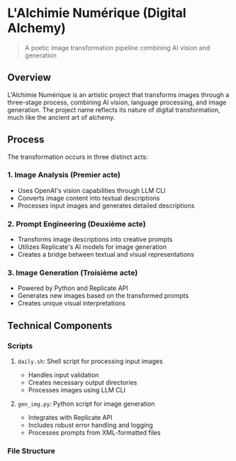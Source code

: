 # L'Alchimie Numérique (Digital Alchemy)
> A poetic image transformation pipeline combining AI vision and generation

## Overview
L'Alchimie Numérique is an artistic project that transforms images through a three-stage process, combining AI vision, language processing, and image generation. The project name reflects its nature of digital transformation, much like the ancient art of alchemy.

## Process
The transformation occurs in three distinct acts:

### 1. Image Analysis (Premier acte)
- Uses OpenAI's vision capabilities through LLM CLI
- Converts image content into textual descriptions
- Processes input images and generates detailed descriptions

### 2. Prompt Engineering (Deuxième acte)
- Transforms image descriptions into creative prompts
- Utilizes Replicate's AI models for image generation
- Creates a bridge between textual and visual representations

### 3. Image Generation (Troisième acte)
- Powered by Python and Replicate API
- Generates new images based on the transformed prompts
- Creates unique visual interpretations

## Technical Components

### Scripts
1. `daily.sh`: Shell script for processing input images
   - Handles input validation
   - Creates necessary output directories
   - Processes images using LLM CLI

2. `gen_img.py`: Python script for image generation
   - Integrates with Replicate API
   - Includes robust error handling and logging
   - Processes prompts from XML-formatted files

### File Structure